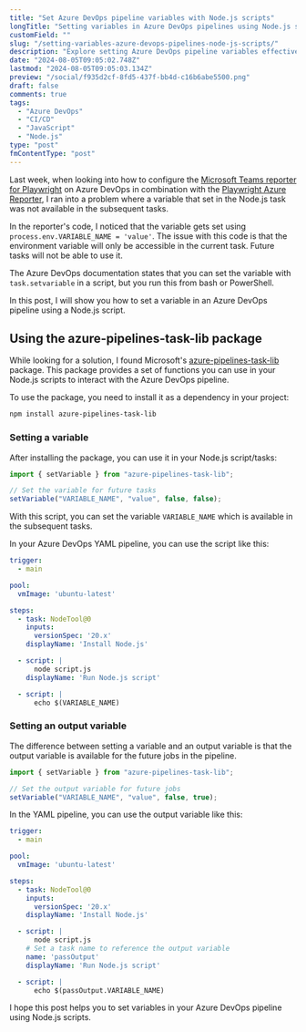 ```yaml
---
title: "Set Azure DevOps pipeline variables with Node.js scripts"
longTitle: "Setting variables in Azure DevOps pipelines using Node.js scripts"
customField: ""
slug: "/setting-variables-azure-devops-pipelines-node-js-scripts/"
description: "Explore setting Azure DevOps pipeline variables effectively using Node.js, ensuring seamless task transitions in your CI/CD workflows."
date: "2024-08-05T09:05:02.748Z"
lastmod: "2024-08-05T09:05:03.134Z"
preview: "/social/f935d2cf-8fd5-437f-bb4d-c16b6abe5500.png"
draft: false
comments: true
tags:
  - "Azure DevOps"
  - "CI/CD"
  - "JavaScript"
  - "Node.js"
type: "post"
fmContentType: "post"
---
```


Last week, when looking into how to configure the [Microsoft Teams reporter for Playwright](https://www.npmjs.com/package/playwright-msteams-reporter) on Azure DevOps in combination with the [Playwright Azure Reporter](https://www.npmjs.com/package/@alex_neo/playwright-azure-reporter), I ran into a problem where a variable that set in the Node.js task was not available in the subsequent tasks.

In the reporter's code, I noticed that the variable gets set using `process.env.VARIABLE_NAME = 'value'`. The issue with this code is that the environment variable will only be accessible in the current task. Future tasks will not be able to use it.

The Azure DevOps documentation states that you can set the variable with `task.setvariable` in a script, but you run this from bash or PowerShell.

In this post, I will show you how to set a variable in an Azure DevOps pipeline using a Node.js script.

## Using the azure-pipelines-task-lib package

While looking for a solution, I found Microsoft's [azure-pipelines-task-lib](https://www.npmjs.com/package/azure-pipelines-task-lib) package. This package provides a set of functions you can use in your Node.js scripts to interact with the Azure DevOps pipeline.

To use the package, you need to install it as a dependency in your project:

```bash {title="Install the azure-pipelines-task-lib package"}
npm install azure-pipelines-task-lib
```

### Setting a variable

After installing the package, you can use it in your Node.js script/tasks:

```javascript {title="Set a variable in an Azure DevOps pipeline using Node.js"}
import { setVariable } from "azure-pipelines-task-lib";

// Set the variable for future tasks
setVariable("VARIABLE_NAME", "value", false, false);
```

With this script, you can set the variable `VARIABLE_NAME` which is available in the subsequent tasks.

In your Azure DevOps YAML pipeline, you can use the script like this:

```yaml {title="azure-pipelines.yml"}
trigger:
  - main

pool:
  vmImage: 'ubuntu-latest'

steps:
  - task: NodeTool@0
    inputs:
      versionSpec: '20.x'
    displayName: 'Install Node.js'

  - script: |
      node script.js
    displayName: 'Run Node.js script'

  - script: |
      echo $(VARIABLE_NAME)
```

### Setting an output variable

The difference between setting a variable and an output variable is that the output variable is available for the future jobs in the pipeline.

```javascript {title="Set an output variable in an Azure DevOps pipeline using Node.js"}
import { setVariable } from "azure-pipelines-task-lib";

// Set the output variable for future jobs
setVariable("VARIABLE_NAME", "value", false, true);
```

In the YAML pipeline, you can use the output variable like this:

```yaml {title="azure-pipelines.yml"}
trigger:
  - main

pool:
  vmImage: 'ubuntu-latest'

steps:
  - task: NodeTool@0
    inputs:
      versionSpec: '20.x'
    displayName: 'Install Node.js'

  - script: |
      node script.js
    # Set a task name to reference the output variable
    name: 'passOutput'
    displayName: 'Run Node.js script'

  - script: |
      echo $(passOutput.VARIABLE_NAME)
```

I hope this post helps you to set variables in your Azure DevOps pipeline using Node.js scripts.